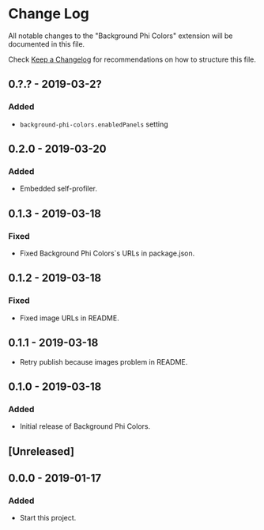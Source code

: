 # Change Log

All notable changes to the "Background Phi Colors" extension will be documented in this file.

Check [Keep a Changelog](http://keepachangelog.com/) for recommendations on how to structure this file.

## 0.?.? - 2019-03-2?

### Added

- `background-phi-colors.enabledPanels` setting

## 0.2.0 - 2019-03-20

### Added

- Embedded self-profiler.

## 0.1.3 - 2019-03-18

### Fixed

- Fixed Background Phi Colors`s URLs in package.json.

## 0.1.2 - 2019-03-18

### Fixed

- Fixed image URLs in README.

## 0.1.1 - 2019-03-18

- Retry publish because images problem in README.

## 0.1.0 - 2019-03-18

### Added

- Initial release of Background Phi Colors.

## [Unreleased]

## 0.0.0 - 2019-01-17

### Added

- Start this project.
